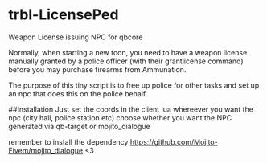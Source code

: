 # trbl-LicensePed
Weapon License issuing NPC for qbcore

Normally, when starting a new toon, you need to have a weapon license manually granted by a police officer (with their grantlicense command)
before you may purchase firearms from Ammunation.

The purpose of this tiny script is to free up police for other tasks and set up an npc that does this on the police behalf.

##Installation
Just set the coords in the client lua whereever you want the npc (city hall, police station etc)
choose whether you want the NPC generated via qb-target or mojito_dialogue

remember to install the dependency https://github.com/Mojito-Fivem/mojito_dialogue <3
